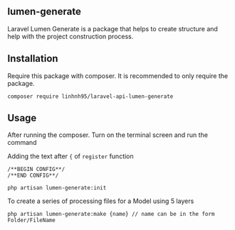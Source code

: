 ## lumen-generate

Laravel Lumen Generate is a package that helps to create structure and help with the project construction process.

## Installation

Require this package with composer. It is recommended to only require the package.

```shell
composer require linhnh95/laravel-api-lumen-generate
```

## Usage

After running the composer. Turn on the terminal screen and run the command


Adding the text after `{` of `register` function
```
/**BEGIN CONFIG**/
/**END CONFIG**/
```


```shell
php artisan lumen-generate:init
```

To create a series of processing files for a Model using 5 layers

```shell
php artisan lumen-generate:make {name} // name can be in the form Folder/FileName
```